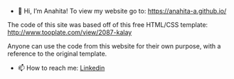 - 👋 Hi, I’m Anahita!
To view my website go to: https://anahita-a.github.io/

The code of this site was based off of this free HTML/CSS template: http://www.tooplate.com/view/2087-kalay

Anyone can use the code from this website for their own purpose, with a reference to the original template.

- 📫 How to reach me: [Linkedin](https://www.linkedin.com/in/anahita-abadian/)

<!---
anaba-max/anaba-max is a ✨ special ✨ repository because its `README.md` (this file) appears on your GitHub profile.
You can click the Preview link to take a look at your changes.
--->
